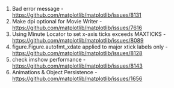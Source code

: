 1. Bad error message - https://github.com/matplotlib/matplotlib/issues/8131
2. Make dpi optional for Movie Writer - https://github.com/matplotlib/matplotlib/issues/7616
3. Using Minute Locator to set x-axis ticks exceeds MAXTICKS - https://github.com/matplotlib/matplotlib/issues/8089
4. figure.Figure.autofmt_xdate applied to major xtick labels only - https://github.com/matplotlib/matplotlib/issues/8128
5. check imshow performance - https://github.com/matplotlib/matplotlib/issues/8143
6. Animations & Object Persistence - https://github.com/matplotlib/matplotlib/issues/1656
